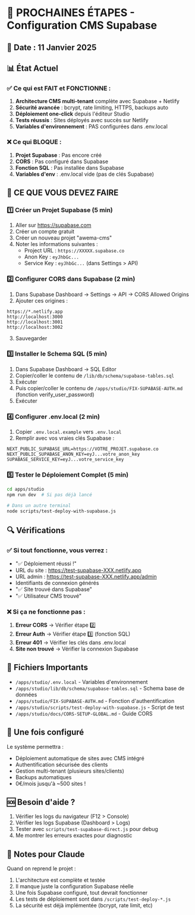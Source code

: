 # 🚀 PROCHAINES ÉTAPES - Configuration CMS Supabase

## 📅 Date : 11 Janvier 2025

## 📊 État Actuel

### ✅ Ce qui est FAIT et FONCTIONNE :
1. **Architecture CMS multi-tenant** complète avec Supabase + Netlify
2. **Sécurité avancée** : bcrypt, rate limiting, HTTPS, backups auto
3. **Déploiement one-click** depuis l'éditeur Studio
4. **Tests réussis** : Sites déployés avec succès sur Netlify
5. **Variables d'environnement** : PAS configurées dans .env.local

### ❌ Ce qui BLOQUE :
1. **Projet Supabase** : Pas encore créé
2. **CORS** : Pas configuré dans Supabase
3. **Fonction SQL** : Pas installée dans Supabase
4. **Variables d'env** : .env.local vide (pas de clés Supabase)

## 🎯 CE QUE VOUS DEVEZ FAIRE

### 1️⃣ Créer un Projet Supabase (5 min)
1. Aller sur https://supabase.com
2. Créer un compte gratuit
3. Créer un nouveau projet "awema-cms"
4. Noter les informations suivantes :
   - Project URL : `https://XXXXX.supabase.co`
   - Anon Key : `eyJhbGc...`
   - Service Key : `eyJhbGc...` (dans Settings > API)

### 2️⃣ Configurer CORS dans Supabase (2 min)
1. Dans Supabase Dashboard → Settings → API → CORS Allowed Origins
2. Ajouter ces origines :
```
https://*.netlify.app
http://localhost:3000
http://localhost:3001
http://localhost:3002
```
3. Sauvegarder

### 3️⃣ Installer le Schema SQL (5 min)
1. Dans Supabase Dashboard → SQL Editor
2. Copier/coller le contenu de `/lib/db/schema/supabase-tables.sql`
3. Exécuter
4. Puis copier/coller le contenu de `/apps/studio/FIX-SUPABASE-AUTH.md` (fonction verify_user_password)
5. Exécuter

### 4️⃣ Configurer .env.local (2 min)
1. Copier `.env.local.example` vers `.env.local`
2. Remplir avec vos vraies clés Supabase :
```env
NEXT_PUBLIC_SUPABASE_URL=https://VOTRE_PROJET.supabase.co
NEXT_PUBLIC_SUPABASE_ANON_KEY=eyJ...votre_anon_key
SUPABASE_SERVICE_KEY=eyJ...votre_service_key
```

### 5️⃣ Tester le Déploiement Complet (5 min)
```bash
cd apps/studio
npm run dev  # Si pas déjà lancé

# Dans un autre terminal
node scripts/test-deploy-with-supabase.js
```

## 🔍 Vérifications

### ✅ Si tout fonctionne, vous verrez :
- "✅ Déploiement réussi !"
- URL du site : https://test-supabase-XXX.netlify.app
- URL admin : https://test-supabase-XXX.netlify.app/admin
- Identifiants de connexion générés
- "✅ Site trouvé dans Supabase"
- "✅ Utilisateur CMS trouvé"

### ❌ Si ça ne fonctionne pas :
1. **Erreur CORS** → Vérifier étape 2️⃣
2. **Erreur Auth** → Vérifier étape 3️⃣ (fonction SQL)
3. **Erreur 401** → Vérifier les clés dans .env.local
4. **Site non trouvé** → Vérifier la connexion Supabase

## 📁 Fichiers Importants

- `/apps/studio/.env.local` - Variables d'environnement
- `/apps/studio/lib/db/schema/supabase-tables.sql` - Schema base de données
- `/apps/studio/FIX-SUPABASE-AUTH.md` - Fonction d'authentification
- `/apps/studio/scripts/test-deploy-with-supabase.js` - Script de test
- `/apps/studio/docs/CORS-SETUP-GLOBAL.md` - Guide CORS

## 🎉 Une fois configuré

Le système permettra :
- Déploiement automatique de sites avec CMS intégré
- Authentification sécurisée des clients
- Gestion multi-tenant (plusieurs sites/clients)
- Backups automatiques
- 0€/mois jusqu'à ~500 sites !

## 🆘 Besoin d'aide ?

1. Vérifier les logs du navigateur (F12 > Console)
2. Vérifier les logs Supabase (Dashboard > Logs)
3. Tester avec `scripts/test-supabase-direct.js` pour debug
4. Me montrer les erreurs exactes pour diagnostic

## 📝 Notes pour Claude

Quand on reprend le projet :
1. L'architecture est complète et testée
2. Il manque juste la configuration Supabase réelle
3. Une fois Supabase configuré, tout devrait fonctionner
4. Les tests de déploiement sont dans `/scripts/test-deploy-*.js`
5. La sécurité est déjà implémentée (bcrypt, rate limit, etc)
